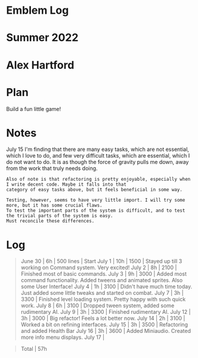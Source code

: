 # Emblem Log
# Summer 2022
# Alex Hartford

 Plan
======
Build a fun little game!

 Notes
=======
July 15
	I'm finding that there are many easy tasks, which are not essential, which I love to do, and few very difficult tasks,
	which are essential, which I do not want to do. It is as though the force of gravity pulls me down, away from the work
	that truly needs doing.

	Also of note is that refactoring is pretty enjoyable, especially when I write decent code. Maybe it falls into that
	category of easy tasks above, but it feels beneficial in some way.
	
	Testing, however, seems to have very little import. I will try some more, but it has some crucial flaws.
	To test the important parts of the system is difficult, and to test the trivial parts of the system is easy.
	Must reconcile these differences.

 Log
=====
> June 30 | 6h  | 500 lines   | Start
> July 1  | 10h | 1500 		  | Stayed up till 3 working on Command system. Very excited!
> July 2  | 8h	| 2100		  | Finished most of basic commands.
> July 3  | 9h  | 3000		  | Added most command functionality. Added tweens and animated sprites. Also some User Interface!
> July 4  | 1h  | 3100		  | Didn't have much time today. Just added some little tweaks and started on combat.
> July 7  | 3h  | 3300		  | Finished level loading system. Pretty happy with such quick work.
> July 8  | 6h  | 3100		  | Dropped tween system, added some rudimentary AI.
> July 9  | 3h  | 3300		  | Finished rudimentary AI.
> July 12 | 3h  | 3000		  | Big refactor! Feels a lot better now.
> July 14 | 2h  | 3100		  | Worked a bit on refining interfaces.
> July 15 | 3h  | 3500		  | Refactoring and added Health Bar
> July 16 | 3h  | 3600 		  | Added Miniaudio. Created more info menu displays.
> July 17 | 

> Total	  | 57h
